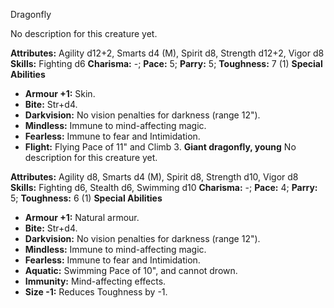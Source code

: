 Dragonfly

No description for this creature yet.

**Attributes:** Agility d12+2, Smarts d4 (M), Spirit d8, Strength d12+2,
Vigor d8
**Skills:** Fighting d6
**Charisma:** -; **Pace:** 5; **Parry:** 5; **Toughness:** 7 (1)
**Special Abilities**
- **Armour +1:** Skin.
- **Bite:** Str+d4.
- **Darkvision:** No vision penalties for darkness (range 12").
- **Mindless:** Immune to mind-affecting magic.
- **Fearless:** Immune to fear and Intimidation.
- **Flight:** Flying Pace of 11" and Climb 3.
**Giant dragonfly, young**
No description for this creature yet.

**Attributes:** Agility d8, Smarts d4 (M), Spirit d8, Strength d10,
Vigor d8
**Skills:** Fighting d6, Stealth d6, Swimming d10
**Charisma:** -; **Pace:** 4; **Parry:** 5; **Toughness:** 6 (1)
**Special Abilities**
- **Armour +1:** Natural armour.
- **Bite:** Str+d4.
- **Darkvision:** No vision penalties for darkness (range 12").
- **Mindless:** Immune to mind-affecting magic.
- **Fearless:** Immune to fear and Intimidation.
- **Aquatic:** Swimming Pace of 10", and cannot drown.
- **Immunity:** Mind-affecting effects.
- **Size -1:** Reduces Toughness by -1.

